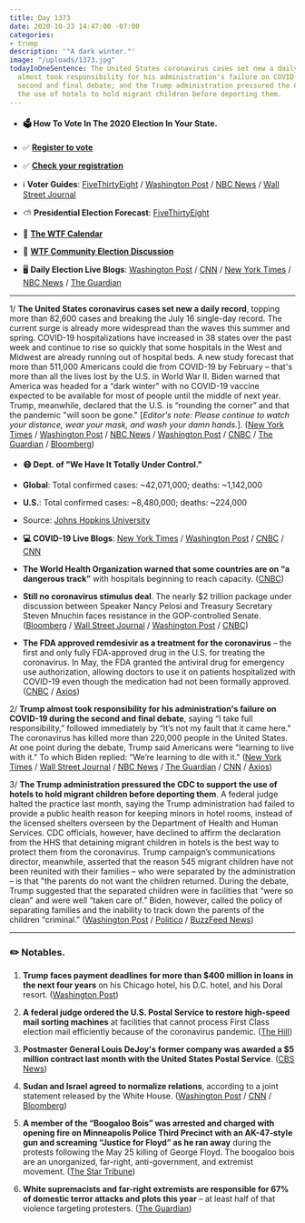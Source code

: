 ```yaml
---
title: Day 1373
date: 2020-10-23 14:47:00 -07:00
categories:
- trump
description: '"A dark winter."'
image: "/uploads/1373.jpg"
todayInOneSentence: The United States coronavirus cases set new a daily record; Trump
  almost took responsibility for his administration's failure on COVID-19 during the
  second and final debate; and the Trump administration pressured the CDC to support
  the use of hotels to hold migrant children before deporting them.
---
```


* #### 🗳 How To Vote In The 2020 Election In Your State.

* ✅ **[Register to vote](https://www.vote.org/register-to-vote/)**

* ✅ **[Check your registration](https://www.vote.org/am-i-registered-to-vote/)**

* ℹ️ **Voter Guides**: [FiveThirtyEight](https://projects.fivethirtyeight.com/how-to-vote-2020/) / [Washington Post](https://www.washingtonpost.com/elections/2020/how-to-vote/) / [NBC News](https://www.nbcnews.com/specials/plan-your-vote-state-by-state-guide-voting-by-mail-early-in-person-voting-election/index.html?cid=bc_npd_nn_ms_np-1_200816) / [Wall Street Journal](https://www.wsj.com/articles/how-to-vote-by-mail-in-every-state-11597840923)

* ⛅️ **Presidential Election Forecast**: [FiveThirtyEight](https://projects.fivethirtyeight.com/2020-election-forecast/)

* 📆 **[The WTF Calendar](https://talk.whatthefuckjusthappenedtoday.com/t/the-wtf-event-calendar/5888)**

* 💬 **[WTF Community Election Discussion](https://talk.whatthefuckjusthappenedtoday.com/t/2020-general-election-trump-vs-biden/5758)**

* 🖥 **Daily Election Live Blogs**:  [Washington Post](https://www.washingtonpost.com/elections/2020/10/23/trump-biden-live-updates/) / [CNN](https://www.cnn.com/politics/live-news/us-election-news-10-23-2020/index.html) / [New York Times](https://www.nytimes.com/live/2020/10/23/us/debate-trump-biden?action=click&module=Top%20Stories&pgtype=Homepage) / [NBC News](https://www.nbcnews.com/politics/2020-election/live-blog/2020-10-23-trump-biden-election-n1244355) / [The Guardian](https://www.theguardian.com/us-news/live/2020/oct/23/donald-trump-joe-biden-tv-debate-reaction-us-election-coronavirus-covid-19-live-updates)

---

1/ **The United States coronavirus cases set new a daily record**, topping more than 82,600 cases and breaking the July 16 single-day record. The current surge is already more widespread than the waves this summer and spring. COVID-19 hospitalizations have increased in 38 states over the past week and continue to rise so quickly that some hospitals in the West and Midwest are already running out of hospital beds. A new study forecast that more than 511,000 Americans could die from COVID-19 by February – that's more than all the lives lost by the U.S. in World War II. Biden warned that America was headed for a “dark winter” with no COVID-19 vaccine expected to be available for most of people until the middle of next year. Trump, meanwhile, declared that the U.S. is “rounding the corner” and that the pandemic "will soon be gone." \[*Editor's note: Please continue to watch your distance, wear your mask, and wash your damn hands.*\]. ([New York Times](https://www.nytimes.com/2020/10/23/us/covid-worst-day.html) / [Washington Post](https://www.washingtonpost.com/health/2020/10/23/covid-us-spike-cases/) / [NBC News](https://www.nbcnews.com/news/us-news/coronavirus-case-increase-sets-new-u-s-record-rising-over-n1244490) / [Washington Post](https://www.washingtonpost.com/health/2020/10/23/covid-us-spike-cases/) / [CNBC](https://www.cnbc.com/2020/10/23/covid-us-reports-more-than-71600-new-cases-as-hospitalizations-rise.html) / [The Guardian](https://www.theguardian.com/world/2020/oct/23/coronavirus-half-a-million-deaths-study-forecasts) / [Bloomberg](https://www.bloomberg.com/news/articles/2020-10-22/illinois-ohio-hit-highs-fda-approves-remdesivir-virus-update?srnd=premium&sref=MIBMEEoj))

* #### 😷 Dept. of "We Have It Totally Under Control."

* **Global**: Total confirmed cases: \~42,071,000; deaths: \~1,142,000

* **U.S.**: Total confirmed cases: \~8,480,000; deaths: \~224,000

* Source: [Johns Hopkins University](https://coronavirus.jhu.edu/map.html)

* **💻 COVID-19 Live Blogs**: [New York Times](https://www.nytimes.com/live/2020/10/23/world/covid-19-coronavirus-updates) / [Washington Post](https://www.washingtonpost.com/nation/2020/10/23/coronavirus-covid-live-updates-us/) / [CNBC](https://www.cnbc.com/2020/10/23/coronavirus-live-updates.html) / [CNN](https://www.cnn.com/world/live-news/coronavirus-pandemic-10-23-20-intl/index.html)

* **The World Health Organization warned that some countries are on “a dangerous track”** with hospitals beginning to reach capacity. ([CNBC](https://www.cnbc.com/2020/10/23/who-chief-warns-next-few-months-wi.html))

* **Still no coronavirus stimulus deal**. The nearly $2 trillion package under discussion between Speaker Nancy Pelosi and Treasury Secretary Steven Mnuchin  faces resistance in the GOP-controlled Senate. ([Bloomberg](https://www.bloomberg.com/news/articles/2020-10-23/pelosi-white-house-point-fingers-as-stimulus-negotiations-stall?srnd=premium&sref=MIBMEEoj) / [Wall Street Journal](https://www.wsj.com/articles/negotiators-defend-continuing-talks-on-coronavirus-aid-deal-11603403198?mod=politics_lead_pos4) / [Washington Post](https://www.washingtonpost.com/us-policy/2020/10/23/trump-congress-coronavirus-bailout/) / [CNBC](https://www.cnbc.com/2020/10/22/stock-market-futures-open-to-close-news.html))

* **The FDA approved remdesivir as a treatment for the coronavirus** – the first and only fully FDA-approved drug in the U.S. for treating the coronavirus. In May, the FDA granted the antiviral drug for emergency use authorization, allowing doctors to use it on patients hospitalized with COVID-19 even though the medication had not been formally approved. ([CNBC](https://www.cnbc.com/2020/10/22/fda-approves-gileads-remdesivir-as-coronavirus-treatment.html) / [Axios](https://www.axios.com/fda-approves-remdesivir-gilead-coronavirus-55a82ae5-7b5e-4bfd-8ba3-d1d4837e07de.html))

2/ **Trump almost took responsibility for his administration's failure on COVID-19 during the second and final debate**, saying “I take full responsibility,” followed immediately by “It’s not my fault that it came here." The coronavirus has killed more than 220,000 people in the United States. At one point during the debate, Trump said Americans were "learning to live with it." To which Biden replied: “We’re learning to die with it." ([New York Times](https://www.nytimes.com/2020/10/22/us/politics/debate-presidential-recap.html) / [Wall Street Journal](https://www.wsj.com/articles/the-final-presidential-debate-the-moments-that-mattered-11603422757) / [NBC News](https://www.nbcnews.com/politics/2020-election/4-takeaways-last-presidential-debate-2020-n1244383) / [The Guardian](https://www.theguardian.com/us-news/2020/oct/23/trump-biden-presidential-biden-election-analysis) / [CNN](https://www.cnn.com/2020/10/23/politics/takeaways-final-biden-trump-debate/index.html) / [Axios](https://www.axios.com/trump-biden-debate-coronavirus-14b6e962-e968-4547-933d-6d7105df24b9.html))

3/ **The Trump administration pressured the CDC to support the use of hotels to hold migrant children before deporting them**. A federal judge halted the practice last month, saying the Trump administration had failed to provide a public health reason for keeping minors in hotel rooms, instead of the licensed shelters overseen by the Department of Health and Human Services. CDC officials, however, have declined to affirm the declaration from the HHS that detaining migrant children in hotels is the best way to protect them from the coronavirus. Trump campaign’s communications director, meanwhile, asserted that the reason 545 migrant children have not been reunited with their families – who were separated by the administration – is that "the parents do not want the children returned. During the debate, Trump suggested that the separated children were in facilities that “were so clean” and were well “taken care of.” Biden, however, called the policy of separating families and the inability to track down the parents of the children “criminal.” ([Washington Post](https://www.washingtonpost.com/health/2020/10/23/immigrant-minors-hotels-trump/) / [Politico](https://www.politico.com/news/2020/10/23/trump-campaign-spox-claims-parents-of-separated-migrants-dont-want-children-back-431595) / [BuzzFeed News](https://www.buzzfeednews.com/article/hamedaleaziz/trump-debate-immigrant-children-cages))

---

### ✏️ Notables.

1. **Trump faces payment deadlines for more than $400 million in loans in the next four years** on his Chicago hotel, his D.C. hotel, and his Doral resort. ([Washington Post](https://www.washingtonpost.com/politics/trump-debt-election/2020/10/23/411ab8c2-0e33-11eb-b1e8-16b59b92b36d_story.html))

2. **A federal judge ordered the U.S. Postal Service to restore high-speed mail sorting machines** at facilities that cannot process First Class election mail efficiently because of the coronavirus pandemic. ([The Hill](https://thehill.com/homenews/administration/522422-judge-orders-postal-service-to-restore-high-speed-mail-sorting))

3. **Postmaster General Louis DeJoy's former company was awarded a $5 million contract last month with the United States Postal Service**. ([CBS News](https://www.cbsnews.com/news/usps-contract-xpo-logistics-postmaster-general-louis-dejoy/#:\~:text=Postal%20Service%20awards%20%245%20million%20contract%20to%20Postmaster%20DeJoy's%20former%20company%2C%20XPO,-By%20Stephen%20Gandel&text=Postmaster%20General%20Louis%20DeJoy))

4. **Sudan and Israel agreed to normalize relations**, according to a joint statement released by the White House. ([Washington Post](https://www.washingtonpost.com/world/middle_east/israel-sudan-peace-normalization-terrorism/2020/10/23/285f53e4-1548-11eb-a258-614acf2b906d_story.html) / [CNN](https://www.cnn.com/2020/10/23/politics/trump-sudan-israel/index.html) / [Bloomberg](https://www.bloomberg.com/news/articles/2020-10-23/trump-says-israel-and-sudan-reach-peace-accord-after-uae-deal?srnd=politics-vp&sref=MIBMEEoj))

5. **A member of the “Boogaloo Bois” was arrested and charged with opening fire on Minneapolis Police Third Precinct with an AK-47-style gun and screaming “Justice for Floyd” as he ran away** during the protests following the May 25 killing of George Floyd. The boogaloo bois are an unorganized, far-right, anti-government, and extremist movement. ([The Star Tribune](https://www.startribune.com/charges-boogaloo-bois-fired-on-mpls-precinct-shouted-justice-for-floyd/572843802/))

6. **White supremacists and far-right extremists are responsible for 67% of domestic terror attacks and plots this year** – at least half of that violence targeting protesters. ([The Guardian](https://www.theguardian.com/world/2020/oct/22/white-supremacists-rightwing-domestic-terror-2020))